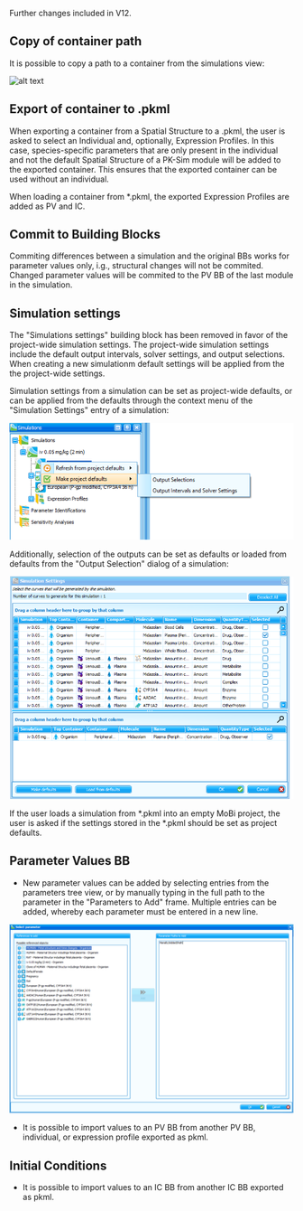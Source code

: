 Further changes included in V12.

## Copy of container path 

It is possible to copy a path to a container from the simulations view:

![alt text](copy-path-from-simulation.png)

## Export of container to .pkml

When exporting a container from a Spatial Structure to a .pkml, the user is asked to select an Individual and, optionally, Expression Profiles. In this case, species-specific parameters that are only present in the individual and not the default Spatial Structure of a PK-Sim module will be added to the exported container. This ensures that the exported container can be used without an individual.

When loading a container from *.pkml, the exported Expression Profiles are added as PV and IC.

## Commit to Building Blocks

Commiting differences between a simulation and the original BBs works for parameter values only, i.g., structural changes will not be commited. Changed parameter values will be commited to the PV BB of the last module in the simulation.

## Simulation settings

The "Simulations settings" building block has been removed in favor of the project-wide simulation settings. The project-wide simulation settings include the default output intervals, solver settings, and output selections. When creating a new simulationm default settings will be applied from the the project-wide settings.

Simulation settings from a simulation can be set as project-wide defaults, or can be applied from the defaults through the context menu of the "Simulation Settings" entry of a simulation:

![Setting simulation settings to project defaults](Figures/update-simulation-settings-from-simulation.png)

Additionally, selection of the outputs can be set as defaults or loaded from defaults from the "Output Selection" dialog of a simulation:

![Setting output selections to project defaults](Figures/simulation-outputs-from-defaults.png)

If the user loads a simulation from *.pkml into an empty MoBi project, the user is asked if the settings stored in the *.pkml should be set as project defaults.

## Parameter Values BB

- New parameter values can be added by selecting entries from the parameters tree view, or by manually typing in the full path to the parameter in the "Parameters to Add" frame. Multiple entries can be added, whereby each parameter must be entered in a new line.

![alt text](Figures/AddParameterValuesPVBB.png)

- It is possible to import values to an PV BB from another PV BB, individual, or expression profile exported as pkml.


## Initial Conditions

- It is possible to import values to an IC BB from another IC BB exported as pkml.